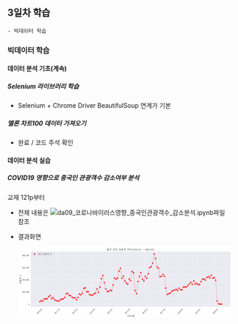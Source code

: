 ## 3일차 학습
    - 빅데이터 학습

### 빅데이터 학습

#### 데이터 분석 기초(계속)

##### Selenium 라이브러리 학습
- Selenium + Chrome Driver BeautifulSoup 연계가 기본

##### 멜론 차트100 데이터 가져오기
- 완료 / 코드 주석 확인

#### 데이터 분석 실습

##### COVID19 영향으로 중국인 관광객수 감소여부 분석
교재 121p부터
- 전체 내용은 ![da09_코로나바이러스영향_중국인관광객수_감소분석.ipynb](https://github.com/Koeyh/bigdata-analysis-2024/blob/main/day03/da09_%EC%BD%94%EB%A1%9C%EB%82%98%EB%B0%94%EC%9D%B4%EB%9F%AC%EC%8A%A4%EC%98%81%ED%96%A5_%EC%A4%91%EA%B5%AD%EC%9D%B8%EA%B4%80%EA%B4%91%EA%B0%9D%EC%88%98_%EA%B0%90%EC%86%8C%EB%B6%84%EC%84%9D.ipynb)파일 참조
- 결과화면

    ![중국관광객](https://raw.githubusercontent.com/Koeyh/bigdata-analysis-2024/main/images/ba005.png)